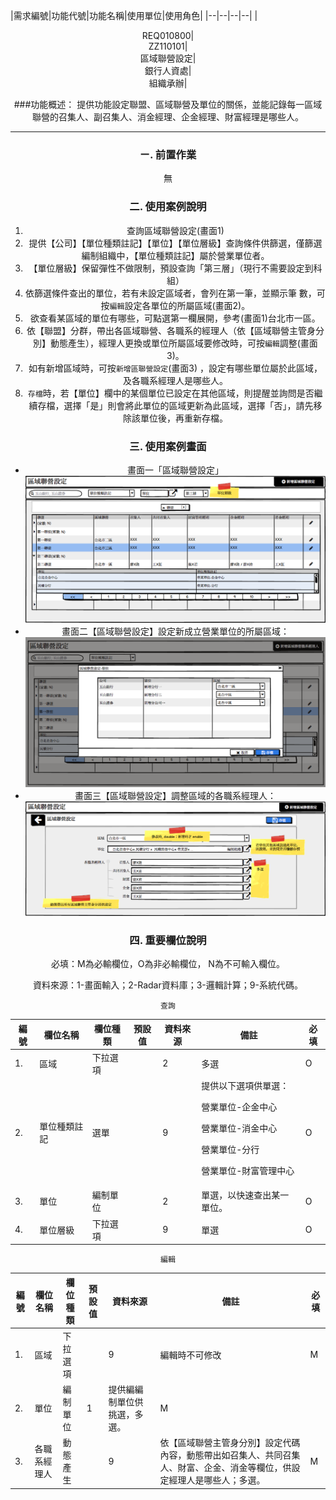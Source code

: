 |需求編號|功能代號|功能名稱|使用單位|使用角色|
|--|--|--|--|
|<center>REQ010800|<center>ZZ110101|<center>區域聯營設定|<center>銀行人資處|<center>組織承辦|

###功能概述：
提供功能設定聯盟、區域聯營及單位的關係，並能記錄每一區域聯營的召集人、副召集人、消金經理、企金經理、財富經理是哪些人。

---
### ㄧ. 前置作業
無
### 二. 使用案例說明
1. 查詢區域聯營設定(畫面1)
  1. 提供【公司】【單位種類註記】【單位】【單位層級】查詢條件供篩選，僅篩選編制組織中，【單位種類註記】屬於營業單位者。
  2.	【單位層級】保留彈性不做限制，預設查詢「第三層」（現行不需要設定到科組）
  3.	依篩選條件查出的單位，若有未設定區域者，會列在第一筆，並顯示筆 數，可按`編輯`設定各單位的所屬區域(畫面2)。
  4.	欲查看某區域的單位有哪些，可點選第一欄展開，參考(畫面1)台北市一區。
2.	依【聯盟】分群，帶出各區域聯營、各職系的經理人（依【區域聯營主管身分別】動態產生），經理人更換或單位所屬區域要修改時，可按`編輯`調整(畫面3)。
3.	如有新增區域時，可按`新增區聯營設定`(畫面3) ，設定有哪些單位屬於此區域，及各職系經理人是哪些人。
4. `存檔`時，若【單位】欄中的某個單位已設定在其他區域，則提醒並詢問是否繼續存檔，選擇「是」則會將此單位的區域更新為此區域，選擇「否」，請先移除該單位後，再重新存檔。

### 三. 使用案例畫面
* 畫面一「區域聯營設定」
![](區域聯營設定.png)
* 畫面二【區域聯營設定】設定新成立營業單位的所屬區域：
![](區域聯營設定明細-單位未設定到區域.png)
* 畫面三【區域聯營設定】調整區域的各職系經理人：
![](區域聯營設定明細.png)

### 四. 重要欄位說明
 必填：M為必輸欄位，O為非必輸欄位， N為不可輸入欄位。
 
 資料來源：1-畫面輸入；2-Radar資料庫；3-邏輯計算；9-系統代碼。

`查詢`

|編號|欄位名稱|欄位種類|預設值|資料來源|備註|必填|
|--|--|--|--|--|--|--|
|1.	|區域|下拉選項||2|多選|O|
|2.	|單位種類註記|選單||9|提供以下選項供單選：<P>營業單位-企金中心<P>營業單位-消金中心<P>營業單位-分行<P>營業單位-財富管理中心|O|
|3.|單位|編制單位||2|單選，以快速查出某一單位。|O|
|4.|單位層級|下拉選項||9|單選|O|

`編輯`

|編號|欄位名稱|欄位種類|預設值|資料來源|備註|必填|
|--|--|--|--|--|--|--|
|1.|區域|下拉選項||9|編輯時不可修改|M|
|2.|單位|編制單位|1|提供編編制單位供挑選，多選。|M|
|3.|各職系經理人|動態產生||9|依【區域聯營主管身分別】設定代碼內容，動態帶出如召集人、共同召集人、財富、企金、消金等欄位，供設定經理人是哪些人；多選。|M|
